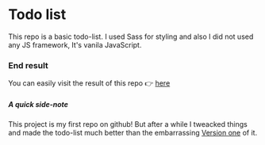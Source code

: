 # Todo list

This repo is a basic todo-list. I used Sass for styling and also I did not used any JS framework, It's vanila JavaScript.

### End result

You can easily visit the result of this repo 👉️ [here](https://mahdi-todolist.netlify.app/)

##### A quick side-note

This project is my first repo on github! But after a while I tweacked things and made the todo-list much better than the embarrassing [Version one](https://todo-list.mahdiaghaei1.vercel.app/) of it.
